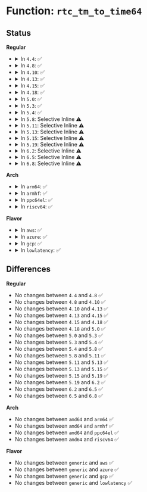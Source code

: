 # Function: <code>rtc_tm_to_time64</code>

## Status
<b>Regular</b>
<ul>
<li>
<details>
<summary>In <code>4.4</code>: ✅</summary>

```c
time64_t rtc_tm_to_time64(struct rtc_time *tm);
```

**Collision:** Unique Global

**Inline:** No

**Transformation:** False

**Instances:**

```
In drivers/rtc/rtc-lib.c (ffffffff816732c0)
Location: drivers/rtc/rtc-lib.c:119
Inline: False
Direct callers:
  - drivers/rtc/rtc-lib.c:rtc_tm_to_ktime
  - drivers/rtc/hctosys.c:rtc_hctosys
  - drivers/rtc/interface.c:__rtc_read_alarm
  - drivers/rtc/interface.c:__rtc_read_alarm
  - drivers/rtc/interface.c:__rtc_read_alarm
  - drivers/rtc/interface.c:__rtc_read_alarm
  - drivers/rtc/interface.c:__rtc_read_alarm
  - drivers/rtc/interface.c:__rtc_read_alarm
  - drivers/rtc/interface.c:__rtc_read_alarm
  - drivers/rtc/interface.c:__rtc_read_alarm
  - drivers/rtc/rtc-dev.c:rtc_dev_ioctl
  - drivers/rtc/rtc-dev.c:rtc_dev_ioctl
  - drivers/rtc/rtc-sysfs.c:wakealarm_store
  - drivers/rtc/rtc-sysfs.c:wakealarm_store
  - drivers/rtc/rtc-sysfs.c:wakealarm_show
  - drivers/rtc/rtc-sysfs.c:since_epoch_show
  - drivers/rtc/rtc-cmos.c:cmos_set_alarm
  - drivers/rtc/rtc-cmos.c:cmos_aie_poweroff
```
**Symbols:**

```
ffffffff816732c0-ffffffff816732ef: rtc_tm_to_time64 (STB_GLOBAL)
```
</details>
</li>
<li>
<details>
<summary>In <code>4.8</code>: ✅</summary>

```c
time64_t rtc_tm_to_time64(struct rtc_time *tm);
```

**Collision:** Unique Global

**Inline:** No

**Transformation:** False

**Instances:**

```
In drivers/rtc/rtc-lib.c (ffffffff816d3ab0)
Location: drivers/rtc/rtc-lib.c:119
Inline: False
Direct callers:
  - drivers/rtc/rtc-lib.c:rtc_tm_to_ktime
  - drivers/rtc/hctosys.c:rtc_hctosys
  - drivers/rtc/interface.c:__rtc_read_alarm
  - drivers/rtc/interface.c:__rtc_read_alarm
  - drivers/rtc/interface.c:__rtc_read_alarm
  - drivers/rtc/interface.c:__rtc_read_alarm
  - drivers/rtc/interface.c:__rtc_read_alarm
  - drivers/rtc/interface.c:__rtc_read_alarm
  - drivers/rtc/interface.c:__rtc_read_alarm
  - drivers/rtc/interface.c:__rtc_read_alarm
  - drivers/rtc/rtc-dev.c:rtc_dev_ioctl
  - drivers/rtc/rtc-dev.c:rtc_dev_ioctl
  - drivers/rtc/rtc-sysfs.c:wakealarm_store
  - drivers/rtc/rtc-sysfs.c:wakealarm_store
  - drivers/rtc/rtc-sysfs.c:wakealarm_show
  - drivers/rtc/rtc-sysfs.c:since_epoch_show
  - drivers/rtc/rtc-cmos.c:cmos_aie_poweroff
  - drivers/rtc/rtc-cmos.c:cmos_set_alarm
```
**Symbols:**

```
ffffffff816d3ab0-ffffffff816d3adf: rtc_tm_to_time64 (STB_GLOBAL)
```
</details>
</li>
<li>
<details>
<summary>In <code>4.10</code>: ✅</summary>

```c
time64_t rtc_tm_to_time64(struct rtc_time *tm);
```

**Collision:** Unique Global

**Inline:** No

**Transformation:** False

**Instances:**

```
In drivers/rtc/rtc-lib.c (ffffffff81703790)
Location: drivers/rtc/rtc-lib.c:119
Inline: False
Direct callers:
  - drivers/rtc/rtc-lib.c:rtc_tm_to_ktime
  - drivers/rtc/hctosys.c:rtc_hctosys
  - drivers/rtc/interface.c:__rtc_read_alarm
  - drivers/rtc/interface.c:__rtc_read_alarm
  - drivers/rtc/interface.c:__rtc_read_alarm
  - drivers/rtc/interface.c:__rtc_read_alarm
  - drivers/rtc/interface.c:__rtc_read_alarm
  - drivers/rtc/interface.c:__rtc_read_alarm
  - drivers/rtc/interface.c:__rtc_read_alarm
  - drivers/rtc/interface.c:__rtc_read_alarm
  - drivers/rtc/rtc-dev.c:rtc_dev_ioctl
  - drivers/rtc/rtc-dev.c:rtc_dev_ioctl
  - drivers/rtc/rtc-sysfs.c:wakealarm_store
  - drivers/rtc/rtc-sysfs.c:wakealarm_store
  - drivers/rtc/rtc-sysfs.c:wakealarm_show
  - drivers/rtc/rtc-sysfs.c:since_epoch_show
  - drivers/rtc/rtc-cmos.c:cmos_resume
  - drivers/rtc/rtc-cmos.c:cmos_resume
  - drivers/rtc/rtc-cmos.c:cmos_aie_poweroff
  - drivers/rtc/rtc-cmos.c:cmos_set_alarm
  - drivers/rtc/rtc-cmos.c:cmos_validate_alarm
  - drivers/rtc/rtc-cmos.c:cmos_validate_alarm
  - drivers/rtc/rtc-cmos.c:cmos_validate_alarm
  - drivers/rtc/rtc-cmos.c:cmos_validate_alarm
  - drivers/rtc/rtc-cmos.c:cmos_validate_alarm
  - drivers/rtc/rtc-cmos.c:cmos_validate_alarm
```
**Symbols:**

```
ffffffff81703790-ffffffff817037bf: rtc_tm_to_time64 (STB_GLOBAL)
```
</details>
</li>
<li>
<details>
<summary>In <code>4.13</code>: ✅</summary>

```c
time64_t rtc_tm_to_time64(struct rtc_time *tm);
```

**Collision:** Unique Global

**Inline:** No

**Transformation:** False

**Instances:**

```
In drivers/rtc/rtc-lib.c (ffffffff81718f70)
Location: drivers/rtc/rtc-lib.c:119
Inline: False
Direct callers:
  - drivers/rtc/rtc-lib.c:rtc_tm_to_ktime
  - drivers/rtc/hctosys.c:rtc_hctosys
  - drivers/rtc/interface.c:__rtc_read_alarm
  - drivers/rtc/interface.c:__rtc_read_alarm
  - drivers/rtc/rtc-dev.c:rtc_dev_ioctl
  - drivers/rtc/rtc-dev.c:rtc_dev_ioctl
  - drivers/rtc/rtc-sysfs.c:wakealarm_store
  - drivers/rtc/rtc-sysfs.c:wakealarm_store
  - drivers/rtc/rtc-sysfs.c:wakealarm_show
  - drivers/rtc/rtc-sysfs.c:since_epoch_show
  - drivers/rtc/rtc-cmos.c:cmos_resume
  - drivers/rtc/rtc-cmos.c:cmos_resume
  - drivers/rtc/rtc-cmos.c:cmos_aie_poweroff
  - drivers/rtc/rtc-cmos.c:cmos_set_alarm
  - drivers/rtc/rtc-cmos.c:cmos_validate_alarm
  - drivers/rtc/rtc-cmos.c:cmos_validate_alarm
  - drivers/rtc/rtc-cmos.c:cmos_validate_alarm
  - drivers/rtc/rtc-cmos.c:cmos_validate_alarm
  - drivers/rtc/rtc-cmos.c:cmos_validate_alarm
  - drivers/rtc/rtc-cmos.c:cmos_validate_alarm
```
**Symbols:**

```
ffffffff81718f70-ffffffff81718f9f: rtc_tm_to_time64 (STB_GLOBAL)
```
</details>
</li>
<li>
<details>
<summary>In <code>4.15</code>: ✅</summary>

```c
time64_t rtc_tm_to_time64(struct rtc_time *tm);
```

**Collision:** Unique Global

**Inline:** No

**Transformation:** False

**Instances:**

```
In drivers/rtc/rtc-lib.c (ffffffff8178a150)
Location: drivers/rtc/rtc-lib.c:119
Inline: False
Direct callers:
  - drivers/rtc/rtc-lib.c:rtc_tm_to_ktime
  - drivers/rtc/hctosys.c:rtc_hctosys
  - drivers/rtc/interface.c:__rtc_read_alarm
  - drivers/rtc/interface.c:__rtc_read_alarm
  - drivers/rtc/rtc-dev.c:rtc_dev_ioctl
  - drivers/rtc/rtc-dev.c:rtc_dev_ioctl
  - drivers/rtc/rtc-sysfs.c:wakealarm_store
  - drivers/rtc/rtc-sysfs.c:wakealarm_store
  - drivers/rtc/rtc-sysfs.c:wakealarm_show
  - drivers/rtc/rtc-sysfs.c:since_epoch_show
  - drivers/rtc/rtc-cmos.c:cmos_resume
  - drivers/rtc/rtc-cmos.c:cmos_resume
  - drivers/rtc/rtc-cmos.c:cmos_aie_poweroff
  - drivers/rtc/rtc-cmos.c:cmos_set_alarm
  - drivers/rtc/rtc-cmos.c:cmos_validate_alarm
  - drivers/rtc/rtc-cmos.c:cmos_validate_alarm
  - drivers/rtc/rtc-cmos.c:cmos_validate_alarm
  - drivers/rtc/rtc-cmos.c:cmos_validate_alarm
  - drivers/rtc/rtc-cmos.c:cmos_validate_alarm
  - drivers/rtc/rtc-cmos.c:cmos_validate_alarm
```
**Symbols:**

```
ffffffff8178a150-ffffffff8178a17f: rtc_tm_to_time64 (STB_GLOBAL)
```
</details>
</li>
<li>
<details>
<summary>In <code>4.18</code>: ✅</summary>

```c
time64_t rtc_tm_to_time64(struct rtc_time *tm);
```

**Collision:** Unique Global

**Inline:** No

**Transformation:** False

**Instances:**

```
In drivers/rtc/rtc-lib.c (ffffffff817cb260)
Location: drivers/rtc/rtc-lib.c:117
Inline: False
Direct callers:
  - drivers/rtc/rtc-lib.c:rtc_tm_to_ktime
  - drivers/rtc/hctosys.c:rtc_hctosys
  - drivers/rtc/interface.c:__rtc_set_alarm
  - drivers/rtc/interface.c:__rtc_set_alarm
  - drivers/rtc/interface.c:__rtc_set_alarm
  - drivers/rtc/interface.c:rtc_read_alarm
  - drivers/rtc/interface.c:__rtc_read_alarm
  - drivers/rtc/interface.c:__rtc_read_alarm
  - drivers/rtc/interface.c:__rtc_read_alarm
  - drivers/rtc/interface.c:rtc_read_time
  - drivers/rtc/rtc-dev.c:rtc_dev_ioctl
  - drivers/rtc/rtc-dev.c:rtc_dev_ioctl
  - drivers/rtc/rtc-sysfs.c:wakealarm_store
  - drivers/rtc/rtc-sysfs.c:wakealarm_store
  - drivers/rtc/rtc-sysfs.c:wakealarm_show
  - drivers/rtc/rtc-sysfs.c:since_epoch_show
  - drivers/rtc/rtc-cmos.c:cmos_resume
  - drivers/rtc/rtc-cmos.c:cmos_resume
  - drivers/rtc/rtc-cmos.c:cmos_resume
  - drivers/rtc/rtc-cmos.c:cmos_aie_poweroff
  - drivers/rtc/rtc-cmos.c:cmos_set_alarm
  - drivers/rtc/rtc-cmos.c:cmos_validate_alarm
  - drivers/rtc/rtc-cmos.c:cmos_validate_alarm
  - drivers/rtc/rtc-cmos.c:cmos_validate_alarm
  - drivers/rtc/rtc-cmos.c:cmos_validate_alarm
  - drivers/rtc/rtc-cmos.c:cmos_validate_alarm
  - drivers/rtc/rtc-cmos.c:cmos_validate_alarm
```
**Symbols:**

```
ffffffff817cb260-ffffffff817cb28f: rtc_tm_to_time64 (STB_GLOBAL)
```
</details>
</li>
<li>
<details>
<summary>In <code>5.0</code>: ✅</summary>

```c
time64_t rtc_tm_to_time64(struct rtc_time *tm);
```

**Collision:** Unique Global

**Inline:** No

**Transformation:** False

**Instances:**

```
In drivers/rtc/lib.c (ffffffff817f2910)
Location: drivers/rtc/lib.c:117
Inline: False
Direct callers:
  - drivers/rtc/lib.c:rtc_tm_to_ktime
  - drivers/rtc/hctosys.c:rtc_hctosys
  - drivers/rtc/interface.c:__rtc_set_alarm
  - drivers/rtc/interface.c:__rtc_set_alarm
  - drivers/rtc/interface.c:__rtc_set_alarm
  - drivers/rtc/interface.c:rtc_read_alarm
  - drivers/rtc/interface.c:__rtc_read_alarm
  - drivers/rtc/interface.c:__rtc_read_alarm
  - drivers/rtc/interface.c:__rtc_read_alarm
  - drivers/rtc/interface.c:rtc_read_time
  - drivers/rtc/dev.c:rtc_dev_ioctl
  - drivers/rtc/dev.c:rtc_dev_ioctl
  - drivers/rtc/sysfs.c:wakealarm_store
  - drivers/rtc/sysfs.c:wakealarm_store
  - drivers/rtc/sysfs.c:wakealarm_show
  - drivers/rtc/sysfs.c:since_epoch_show
  - drivers/rtc/rtc-cmos.c:cmos_resume
  - drivers/rtc/rtc-cmos.c:cmos_resume
  - drivers/rtc/rtc-cmos.c:cmos_resume
  - drivers/rtc/rtc-cmos.c:cmos_aie_poweroff
  - drivers/rtc/rtc-cmos.c:cmos_set_alarm
  - drivers/rtc/rtc-cmos.c:cmos_validate_alarm
  - drivers/rtc/rtc-cmos.c:cmos_validate_alarm
  - drivers/rtc/rtc-cmos.c:cmos_validate_alarm
  - drivers/rtc/rtc-cmos.c:cmos_validate_alarm
  - drivers/rtc/rtc-cmos.c:cmos_validate_alarm
  - drivers/rtc/rtc-cmos.c:cmos_validate_alarm
```
**Symbols:**

```
ffffffff817f2910-ffffffff817f293f: rtc_tm_to_time64 (STB_GLOBAL)
```
</details>
</li>
<li>
<details>
<summary>In <code>5.3</code>: ✅</summary>

```c
time64_t rtc_tm_to_time64(struct rtc_time *tm);
```

**Collision:** Unique Global

**Inline:** No

**Transformation:** False

**Instances:**

```
In drivers/rtc/lib.c (ffffffff818335f0)
Location: drivers/rtc/lib.c:115
Inline: False
Direct callers:
  - drivers/rtc/lib.c:rtc_tm_to_ktime
  - drivers/rtc/hctosys.c:rtc_hctosys
  - drivers/rtc/interface.c:__rtc_set_alarm
  - drivers/rtc/interface.c:__rtc_set_alarm
  - drivers/rtc/interface.c:__rtc_set_alarm
  - drivers/rtc/interface.c:rtc_read_alarm
  - drivers/rtc/interface.c:__rtc_read_alarm
  - drivers/rtc/interface.c:__rtc_read_alarm
  - drivers/rtc/interface.c:__rtc_read_alarm
  - drivers/rtc/interface.c:rtc_read_time
  - drivers/rtc/dev.c:rtc_dev_ioctl
  - drivers/rtc/dev.c:rtc_dev_ioctl
  - drivers/rtc/sysfs.c:wakealarm_store
  - drivers/rtc/sysfs.c:wakealarm_store
  - drivers/rtc/sysfs.c:wakealarm_show
  - drivers/rtc/sysfs.c:since_epoch_show
  - drivers/rtc/rtc-cmos.c:cmos_resume
  - drivers/rtc/rtc-cmos.c:cmos_resume
  - drivers/rtc/rtc-cmos.c:cmos_resume
  - drivers/rtc/rtc-cmos.c:cmos_aie_poweroff
  - drivers/rtc/rtc-cmos.c:cmos_set_alarm
  - drivers/rtc/rtc-cmos.c:cmos_validate_alarm
  - drivers/rtc/rtc-cmos.c:cmos_validate_alarm
  - drivers/rtc/rtc-cmos.c:cmos_validate_alarm
  - drivers/rtc/rtc-cmos.c:cmos_validate_alarm
  - drivers/rtc/rtc-cmos.c:cmos_validate_alarm
  - drivers/rtc/rtc-cmos.c:cmos_validate_alarm
```
**Symbols:**

```
ffffffff818335f0-ffffffff81833620: rtc_tm_to_time64 (STB_GLOBAL)
```
</details>
</li>
<li>
<details>
<summary>In <code>5.4</code>: ✅</summary>

```c
time64_t rtc_tm_to_time64(struct rtc_time *tm);
```

**Collision:** Unique Global

**Inline:** No

**Transformation:** False

**Instances:**

```
In drivers/rtc/lib.c (ffffffff81864f30)
Location: drivers/rtc/lib.c:115
Inline: False
Direct callers:
  - drivers/rtc/lib.c:rtc_tm_to_ktime
  - drivers/rtc/hctosys.c:rtc_hctosys
  - drivers/rtc/interface.c:__rtc_set_alarm
  - drivers/rtc/interface.c:__rtc_set_alarm
  - drivers/rtc/interface.c:__rtc_set_alarm
  - drivers/rtc/interface.c:rtc_read_alarm
  - drivers/rtc/interface.c:__rtc_read_alarm
  - drivers/rtc/interface.c:__rtc_read_alarm
  - drivers/rtc/interface.c:__rtc_read_alarm
  - drivers/rtc/interface.c:rtc_read_time
  - drivers/rtc/dev.c:rtc_dev_ioctl
  - drivers/rtc/dev.c:rtc_dev_ioctl
  - drivers/rtc/sysfs.c:wakealarm_store
  - drivers/rtc/sysfs.c:wakealarm_store
  - drivers/rtc/sysfs.c:wakealarm_show
  - drivers/rtc/sysfs.c:since_epoch_show
  - drivers/rtc/rtc-cmos.c:cmos_resume
  - drivers/rtc/rtc-cmos.c:cmos_resume
  - drivers/rtc/rtc-cmos.c:cmos_resume
  - drivers/rtc/rtc-cmos.c:cmos_aie_poweroff
  - drivers/rtc/rtc-cmos.c:cmos_set_alarm
  - drivers/rtc/rtc-cmos.c:cmos_validate_alarm
  - drivers/rtc/rtc-cmos.c:cmos_validate_alarm
  - drivers/rtc/rtc-cmos.c:cmos_validate_alarm
  - drivers/rtc/rtc-cmos.c:cmos_validate_alarm
  - drivers/rtc/rtc-cmos.c:cmos_validate_alarm
  - drivers/rtc/rtc-cmos.c:cmos_validate_alarm
```
**Symbols:**

```
ffffffff81864f30-ffffffff81864f60: rtc_tm_to_time64 (STB_GLOBAL)
```
</details>
</li>
<li>
<details>
<summary>In <code>5.8</code>: Selective Inline ⚠️</summary>

```c
time64_t rtc_tm_to_time64(struct rtc_time *tm);
```

**Collision:** Unique Global

**Inline:** Selective

**Transformation:** False

**Instances:**

```
In drivers/rtc/lib.c (ffffffff81938515)
Location: drivers/rtc/lib.c:115
Inline: True
Inline callers:
  - drivers/rtc/lib.c:rtc_tm_to_ktime
Direct callers:
  - drivers/rtc/interface.c:rtc_set_alarm
  - drivers/rtc/interface.c:__rtc_set_alarm
  - drivers/rtc/interface.c:__rtc_set_alarm
  - drivers/rtc/interface.c:__rtc_set_alarm
  - drivers/rtc/interface.c:__rtc_set_alarm
  - drivers/rtc/interface.c:rtc_read_alarm
  - drivers/rtc/interface.c:__rtc_read_alarm
  - drivers/rtc/interface.c:__rtc_read_alarm
  - drivers/rtc/interface.c:__rtc_read_alarm
  - drivers/rtc/interface.c:rtc_read_time
  - drivers/rtc/dev.c:rtc_dev_ioctl
  - drivers/rtc/dev.c:rtc_dev_ioctl
  - drivers/rtc/sysfs.c:wakealarm_store
  - drivers/rtc/sysfs.c:wakealarm_store
  - drivers/rtc/sysfs.c:wakealarm_show
  - drivers/rtc/sysfs.c:since_epoch_show
  - drivers/rtc/rtc-cmos.c:cmos_check_wkalrm
  - drivers/rtc/rtc-cmos.c:cmos_check_wkalrm
  - drivers/rtc/rtc-cmos.c:cmos_check_wkalrm
  - drivers/rtc/rtc-cmos.c:cmos_aie_poweroff
  - drivers/rtc/rtc-cmos.c:cmos_set_alarm
  - drivers/rtc/rtc-cmos.c:cmos_validate_alarm
  - drivers/rtc/rtc-cmos.c:cmos_validate_alarm
  - drivers/rtc/rtc-cmos.c:cmos_validate_alarm
  - drivers/rtc/rtc-cmos.c:cmos_validate_alarm
  - drivers/rtc/rtc-cmos.c:cmos_validate_alarm
  - drivers/rtc/rtc-cmos.c:cmos_validate_alarm
```
**Symbols:**

```
ffffffff819384e0-ffffffff81938510: rtc_tm_to_time64 (STB_GLOBAL)
```
</details>
</li>
<li>
<details>
<summary>In <code>5.11</code>: Selective Inline ⚠️</summary>

```c
time64_t rtc_tm_to_time64(struct rtc_time *tm);
```

**Collision:** Unique Global

**Inline:** Selective

**Transformation:** False

**Instances:**

```
In drivers/rtc/lib.c (ffffffff8193e849)
Location: drivers/rtc/lib.c:115
Inline: True
Inline callers:
  - drivers/rtc/lib.c:rtc_tm_to_ktime
Direct callers:
  - drivers/rtc/interface.c:rtc_set_alarm
  - drivers/rtc/interface.c:__rtc_set_alarm
  - drivers/rtc/interface.c:__rtc_set_alarm
  - drivers/rtc/interface.c:__rtc_set_alarm
  - drivers/rtc/interface.c:__rtc_set_alarm
  - drivers/rtc/interface.c:rtc_read_alarm
  - drivers/rtc/interface.c:__rtc_read_alarm
  - drivers/rtc/interface.c:__rtc_read_alarm
  - drivers/rtc/interface.c:__rtc_read_alarm
  - drivers/rtc/interface.c:rtc_read_time
  - drivers/rtc/dev.c:rtc_dev_ioctl
  - drivers/rtc/dev.c:rtc_dev_ioctl
  - drivers/rtc/sysfs.c:wakealarm_store
  - drivers/rtc/sysfs.c:wakealarm_store
  - drivers/rtc/sysfs.c:wakealarm_show
  - drivers/rtc/sysfs.c:since_epoch_show
  - drivers/rtc/rtc-cmos.c:cmos_check_wkalrm
  - drivers/rtc/rtc-cmos.c:cmos_check_wkalrm
  - drivers/rtc/rtc-cmos.c:cmos_check_wkalrm
  - drivers/rtc/rtc-cmos.c:cmos_aie_poweroff
  - drivers/rtc/rtc-cmos.c:cmos_set_alarm
  - drivers/rtc/rtc-cmos.c:cmos_validate_alarm
  - drivers/rtc/rtc-cmos.c:cmos_validate_alarm
  - drivers/rtc/rtc-cmos.c:cmos_validate_alarm
  - drivers/rtc/rtc-cmos.c:cmos_validate_alarm
  - drivers/rtc/rtc-cmos.c:cmos_validate_alarm
  - drivers/rtc/rtc-cmos.c:cmos_validate_alarm
```
**Symbols:**

```
ffffffff8193e810-ffffffff8193e840: rtc_tm_to_time64 (STB_GLOBAL)
```
</details>
</li>
<li>
<details>
<summary>In <code>5.13</code>: Selective Inline ⚠️</summary>

```c
time64_t rtc_tm_to_time64(struct rtc_time *tm);
```

**Collision:** Unique Global

**Inline:** Selective

**Transformation:** False

**Instances:**

```
In drivers/rtc/lib.c (ffffffff81922049)
Location: drivers/rtc/lib.c:115
Inline: True
Inline callers:
  - drivers/rtc/lib.c:rtc_tm_to_ktime
Direct callers:
  - drivers/rtc/class.c:__devm_rtc_register_device
  - drivers/rtc/interface.c:rtc_set_alarm
  - drivers/rtc/interface.c:__rtc_set_alarm
  - drivers/rtc/interface.c:__rtc_set_alarm
  - drivers/rtc/interface.c:__rtc_set_alarm
  - drivers/rtc/interface.c:__rtc_set_alarm
  - drivers/rtc/interface.c:rtc_read_alarm
  - drivers/rtc/interface.c:__rtc_read_alarm
  - drivers/rtc/interface.c:__rtc_read_alarm
  - drivers/rtc/interface.c:__rtc_read_alarm
  - drivers/rtc/interface.c:rtc_read_time
  - drivers/rtc/dev.c:rtc_dev_ioctl
  - drivers/rtc/dev.c:rtc_dev_ioctl
  - drivers/rtc/sysfs.c:wakealarm_store
  - drivers/rtc/sysfs.c:wakealarm_store
  - drivers/rtc/sysfs.c:wakealarm_show
  - drivers/rtc/sysfs.c:since_epoch_show
  - drivers/rtc/rtc-cmos.c:cmos_resume
  - drivers/rtc/rtc-cmos.c:cmos_resume
  - drivers/rtc/rtc-cmos.c:cmos_resume
  - drivers/rtc/rtc-cmos.c:cmos_aie_poweroff
  - drivers/rtc/rtc-cmos.c:cmos_set_alarm
  - drivers/rtc/rtc-cmos.c:cmos_validate_alarm
  - drivers/rtc/rtc-cmos.c:cmos_validate_alarm
  - drivers/rtc/rtc-cmos.c:cmos_validate_alarm
  - drivers/rtc/rtc-cmos.c:cmos_validate_alarm
  - drivers/rtc/rtc-cmos.c:cmos_validate_alarm
  - drivers/rtc/rtc-cmos.c:cmos_validate_alarm
```
**Symbols:**

```
ffffffff81922010-ffffffff81922040: rtc_tm_to_time64 (STB_GLOBAL)
```
</details>
</li>
<li>
<details>
<summary>In <code>5.15</code>: Selective Inline ⚠️</summary>

```c
time64_t rtc_tm_to_time64(struct rtc_time *tm);
```

**Collision:** Unique Global

**Inline:** Selective

**Transformation:** False

**Instances:**

```
In drivers/rtc/lib.c (ffffffff819c5239)
Location: drivers/rtc/lib.c:168
Inline: True
Inline callers:
  - drivers/rtc/lib.c:rtc_tm_to_ktime
Direct callers:
  - drivers/rtc/class.c:__devm_rtc_register_device
  - drivers/rtc/interface.c:__rtc_set_alarm
  - drivers/rtc/interface.c:__rtc_set_alarm
  - drivers/rtc/interface.c:__rtc_set_alarm
  - drivers/rtc/interface.c:__rtc_set_alarm
  - drivers/rtc/interface.c:rtc_read_alarm
  - drivers/rtc/interface.c:__rtc_read_alarm
  - drivers/rtc/interface.c:__rtc_read_alarm
  - drivers/rtc/interface.c:__rtc_read_alarm
  - drivers/rtc/interface.c:rtc_read_time
  - drivers/rtc/dev.c:rtc_dev_ioctl
  - drivers/rtc/dev.c:rtc_dev_ioctl
  - drivers/rtc/sysfs.c:wakealarm_store
  - drivers/rtc/sysfs.c:wakealarm_store
  - drivers/rtc/sysfs.c:wakealarm_show
  - drivers/rtc/sysfs.c:since_epoch_show
  - drivers/rtc/rtc-cmos.c:cmos_resume
  - drivers/rtc/rtc-cmos.c:cmos_resume
  - drivers/rtc/rtc-cmos.c:cmos_resume
  - drivers/rtc/rtc-cmos.c:cmos_aie_poweroff
  - drivers/rtc/rtc-cmos.c:cmos_set_alarm
  - drivers/rtc/rtc-cmos.c:cmos_validate_alarm
  - drivers/rtc/rtc-cmos.c:cmos_validate_alarm
  - drivers/rtc/rtc-cmos.c:cmos_validate_alarm
  - drivers/rtc/rtc-cmos.c:cmos_validate_alarm
  - drivers/rtc/rtc-cmos.c:cmos_validate_alarm
  - drivers/rtc/rtc-cmos.c:cmos_validate_alarm
```
**Symbols:**

```
ffffffff819c5170-ffffffff819c51a0: rtc_tm_to_time64 (STB_GLOBAL)
```
</details>
</li>
<li>
<details>
<summary>In <code>5.19</code>: Selective Inline ⚠️</summary>

```c
time64_t rtc_tm_to_time64(struct rtc_time *tm);
```

**Collision:** Unique Global

**Inline:** Selective

**Transformation:** False

**Instances:**

```
In drivers/rtc/lib.c (ffffffff81b25819)
Location: drivers/rtc/lib.c:168
Inline: True
Inline callers:
  - drivers/rtc/lib.c:rtc_tm_to_ktime
Direct callers:
  - drivers/rtc/class.c:__devm_rtc_register_device
  - drivers/rtc/class.c:rtc_resume
  - drivers/rtc/class.c:rtc_suspend
  - drivers/rtc/interface.c:__rtc_set_alarm
  - drivers/rtc/interface.c:__rtc_set_alarm
  - drivers/rtc/interface.c:__rtc_set_alarm
  - drivers/rtc/interface.c:__rtc_set_alarm
  - drivers/rtc/interface.c:rtc_read_alarm
  - drivers/rtc/interface.c:__rtc_read_alarm
  - drivers/rtc/interface.c:__rtc_read_alarm
  - drivers/rtc/interface.c:__rtc_read_alarm
  - drivers/rtc/interface.c:rtc_read_time
  - drivers/rtc/interface.c:rtc_valid_range
  - drivers/rtc/dev.c:rtc_dev_ioctl
  - drivers/rtc/dev.c:rtc_dev_ioctl
  - drivers/rtc/sysfs.c:wakealarm_store
  - drivers/rtc/sysfs.c:wakealarm_store
  - drivers/rtc/sysfs.c:wakealarm_show
  - drivers/rtc/sysfs.c:since_epoch_show
  - drivers/rtc/rtc-cmos.c:cmos_check_wkalrm
  - drivers/rtc/rtc-cmos.c:cmos_check_wkalrm
  - drivers/rtc/rtc-cmos.c:cmos_check_wkalrm
  - drivers/rtc/rtc-cmos.c:cmos_aie_poweroff
  - drivers/rtc/rtc-cmos.c:cmos_set_alarm
  - drivers/rtc/rtc-cmos.c:cmos_validate_alarm
  - drivers/rtc/rtc-cmos.c:cmos_validate_alarm
  - drivers/rtc/rtc-cmos.c:cmos_validate_alarm
  - drivers/rtc/rtc-cmos.c:cmos_validate_alarm
  - drivers/rtc/rtc-cmos.c:cmos_validate_alarm
  - drivers/rtc/rtc-cmos.c:cmos_validate_alarm
```
**Symbols:**

```
ffffffff81b25710-ffffffff81b2574f: rtc_tm_to_time64 (STB_GLOBAL)
```
</details>
</li>
<li>
<details>
<summary>In <code>6.2</code>: Selective Inline ⚠️</summary>

```c
time64_t rtc_tm_to_time64(struct rtc_time *tm);
```

**Collision:** Unique Global

**Inline:** Selective

**Transformation:** False

**Instances:**

```
In drivers/rtc/lib.c (ffffffff81cb8dc9)
Location: drivers/rtc/lib.c:168
Inline: True
Inline callers:
  - drivers/rtc/lib.c:rtc_tm_to_ktime
Direct callers:
  - arch/x86/kernel/rtc.c:mach_get_cmos_time
  - drivers/rtc/class.c:__devm_rtc_register_device
  - drivers/rtc/class.c:rtc_resume
  - drivers/rtc/class.c:rtc_suspend
  - drivers/rtc/interface.c:__rtc_set_alarm
  - drivers/rtc/interface.c:__rtc_set_alarm
  - drivers/rtc/interface.c:__rtc_set_alarm
  - drivers/rtc/interface.c:__rtc_set_alarm
  - drivers/rtc/interface.c:rtc_read_alarm
  - drivers/rtc/interface.c:__rtc_read_alarm
  - drivers/rtc/interface.c:__rtc_read_alarm
  - drivers/rtc/interface.c:__rtc_read_alarm
  - drivers/rtc/interface.c:rtc_read_time
  - drivers/rtc/interface.c:rtc_valid_range
  - drivers/rtc/dev.c:rtc_dev_ioctl
  - drivers/rtc/dev.c:rtc_dev_ioctl
  - drivers/rtc/sysfs.c:wakealarm_store
  - drivers/rtc/sysfs.c:wakealarm_store
  - drivers/rtc/sysfs.c:wakealarm_show
  - drivers/rtc/sysfs.c:since_epoch_show
  - drivers/rtc/rtc-cmos.c:cmos_check_wkalrm
  - drivers/rtc/rtc-cmos.c:cmos_check_wkalrm
  - drivers/rtc/rtc-cmos.c:cmos_check_wkalrm
  - drivers/rtc/rtc-cmos.c:cmos_aie_poweroff
  - drivers/rtc/rtc-cmos.c:cmos_set_alarm
  - drivers/rtc/rtc-cmos.c:cmos_validate_alarm
  - drivers/rtc/rtc-cmos.c:cmos_validate_alarm
  - drivers/rtc/rtc-cmos.c:cmos_validate_alarm
  - drivers/rtc/rtc-cmos.c:cmos_validate_alarm
  - drivers/rtc/rtc-cmos.c:cmos_validate_alarm
  - drivers/rtc/rtc-cmos.c:cmos_validate_alarm
```
**Symbols:**

```
ffffffff81cb8ca0-ffffffff81cb8cdf: rtc_tm_to_time64 (STB_GLOBAL)
```
</details>
</li>
<li>
<details>
<summary>In <code>6.5</code>: Selective Inline ⚠️</summary>

```c
time64_t rtc_tm_to_time64(struct rtc_time *tm);
```

**Collision:** Unique Global

**Inline:** Selective

**Transformation:** False

**Instances:**

```
In drivers/rtc/lib.c (ffffffff81d204f9)
Location: drivers/rtc/lib.c:168
Inline: True
Inline callers:
  - drivers/rtc/lib.c:rtc_tm_to_ktime
Direct callers:
  - arch/x86/kernel/rtc.c:mach_get_cmos_time
  - drivers/rtc/class.c:__devm_rtc_register_device
  - drivers/rtc/class.c:rtc_resume
  - drivers/rtc/class.c:rtc_suspend
  - drivers/rtc/interface.c:__rtc_set_alarm
  - drivers/rtc/interface.c:__rtc_set_alarm
  - drivers/rtc/interface.c:__rtc_set_alarm
  - drivers/rtc/interface.c:__rtc_set_alarm
  - drivers/rtc/interface.c:rtc_read_alarm
  - drivers/rtc/interface.c:__rtc_read_alarm
  - drivers/rtc/interface.c:__rtc_read_alarm
  - drivers/rtc/interface.c:__rtc_read_alarm
  - drivers/rtc/interface.c:rtc_read_time
  - drivers/rtc/interface.c:rtc_valid_range
  - drivers/rtc/dev.c:rtc_dev_ioctl
  - drivers/rtc/dev.c:rtc_dev_ioctl
  - drivers/rtc/sysfs.c:wakealarm_store
  - drivers/rtc/sysfs.c:wakealarm_store
  - drivers/rtc/sysfs.c:wakealarm_show
  - drivers/rtc/sysfs.c:since_epoch_show
  - drivers/rtc/rtc-cmos.c:cmos_check_wkalrm
  - drivers/rtc/rtc-cmos.c:cmos_check_wkalrm
  - drivers/rtc/rtc-cmos.c:cmos_check_wkalrm
  - drivers/rtc/rtc-cmos.c:cmos_aie_poweroff
  - drivers/rtc/rtc-cmos.c:cmos_set_alarm
  - drivers/rtc/rtc-cmos.c:cmos_validate_alarm
  - drivers/rtc/rtc-cmos.c:cmos_validate_alarm
  - drivers/rtc/rtc-cmos.c:cmos_validate_alarm
  - drivers/rtc/rtc-cmos.c:cmos_validate_alarm
  - drivers/rtc/rtc-cmos.c:cmos_validate_alarm
  - drivers/rtc/rtc-cmos.c:cmos_validate_alarm
```
**Symbols:**

```
ffffffff81d20400-ffffffff81d2043f: rtc_tm_to_time64 (STB_GLOBAL)
```
</details>
</li>
<li>
<details>
<summary>In <code>6.8</code>: Selective Inline ⚠️</summary>

```c
time64_t rtc_tm_to_time64(struct rtc_time *tm);
```

**Collision:** Unique Global

**Inline:** Selective

**Transformation:** False

**Instances:**

```
In drivers/rtc/lib.c (ffffffff81dd6229)
Location: drivers/rtc/lib.c:168
Inline: True
Inline callers:
  - drivers/rtc/lib.c:rtc_tm_to_ktime
Direct callers:
  - arch/x86/kernel/rtc.c:mach_get_cmos_time
  - drivers/rtc/class.c:__devm_rtc_register_device
  - drivers/rtc/class.c:rtc_resume
  - drivers/rtc/class.c:rtc_suspend
  - drivers/rtc/interface.c:__rtc_set_alarm
  - drivers/rtc/interface.c:__rtc_set_alarm
  - drivers/rtc/interface.c:__rtc_set_alarm
  - drivers/rtc/interface.c:__rtc_set_alarm
  - drivers/rtc/interface.c:rtc_read_alarm
  - drivers/rtc/interface.c:__rtc_read_alarm
  - drivers/rtc/interface.c:__rtc_read_alarm
  - drivers/rtc/interface.c:__rtc_read_alarm
  - drivers/rtc/interface.c:rtc_read_time
  - drivers/rtc/interface.c:rtc_valid_range
  - drivers/rtc/dev.c:rtc_dev_ioctl
  - drivers/rtc/dev.c:rtc_dev_ioctl
  - drivers/rtc/sysfs.c:wakealarm_store
  - drivers/rtc/sysfs.c:wakealarm_store
  - drivers/rtc/sysfs.c:wakealarm_show
  - drivers/rtc/sysfs.c:since_epoch_show
  - drivers/rtc/rtc-cmos.c:cmos_check_wkalrm
  - drivers/rtc/rtc-cmos.c:cmos_check_wkalrm
  - drivers/rtc/rtc-cmos.c:cmos_check_wkalrm
  - drivers/rtc/rtc-cmos.c:cmos_aie_poweroff
  - drivers/rtc/rtc-cmos.c:cmos_set_alarm
  - drivers/rtc/rtc-cmos.c:cmos_validate_alarm
  - drivers/rtc/rtc-cmos.c:cmos_validate_alarm
  - drivers/rtc/rtc-cmos.c:cmos_validate_alarm
  - drivers/rtc/rtc-cmos.c:cmos_validate_alarm
  - drivers/rtc/rtc-cmos.c:cmos_validate_alarm
  - drivers/rtc/rtc-cmos.c:cmos_validate_alarm
```
**Symbols:**

```
ffffffff81dd6130-ffffffff81dd616f: rtc_tm_to_time64 (STB_GLOBAL)
```
</details>
</li>
</ul>
<b>Arch</b>
<ul>
<li>
<details>
<summary>In <code>arm64</code>: ✅</summary>

```c
time64_t rtc_tm_to_time64(struct rtc_time *tm);
```

**Collision:** Unique Global

**Inline:** No

**Transformation:** False

**Instances:**

```
In drivers/rtc/lib.c (ffff800010aa6768)
Location: drivers/rtc/lib.c:115
Inline: False
Direct callers:
  - drivers/rtc/lib.c:rtc_tm_to_ktime
  - drivers/rtc/hctosys.c:rtc_hctosys
  - drivers/rtc/interface.c:__rtc_set_alarm
  - drivers/rtc/interface.c:__rtc_set_alarm
  - drivers/rtc/interface.c:__rtc_set_alarm
  - drivers/rtc/interface.c:rtc_read_alarm
  - drivers/rtc/interface.c:__rtc_read_alarm
  - drivers/rtc/interface.c:__rtc_read_alarm
  - drivers/rtc/interface.c:__rtc_read_alarm
  - drivers/rtc/interface.c:rtc_read_time
  - drivers/rtc/dev.c:rtc_dev_ioctl
  - drivers/rtc/dev.c:rtc_dev_ioctl
  - drivers/rtc/sysfs.c:wakealarm_store
  - drivers/rtc/sysfs.c:wakealarm_store
  - drivers/rtc/sysfs.c:wakealarm_show
  - drivers/rtc/sysfs.c:since_epoch_show
  - drivers/rtc/rtc-sun6i.c:sun6i_rtc_setalarm
  - drivers/rtc/rtc-sun6i.c:sun6i_rtc_setalarm
  - drivers/rtc/rtc-xgene.c:xgene_rtc_set_alarm
  - drivers/rtc/rtc-xgene.c:xgene_rtc_set_time
```
**Symbols:**

```
ffff800010aa6768-ffff800010aa67a4: rtc_tm_to_time64 (STB_GLOBAL)
```
</details>
</li>
<li>
<details>
<summary>In <code>armhf</code>: ✅</summary>

```c
time64_t rtc_tm_to_time64(struct rtc_time *tm);
```

**Collision:** Unique Global

**Inline:** No

**Transformation:** False

**Instances:**

```
In drivers/rtc/lib.c (c0b85220)
Location: drivers/rtc/lib.c:115
Inline: False
Direct callers:
  - drivers/rtc/lib.c:rtc_tm_to_ktime
  - drivers/rtc/hctosys.c:rtc_hctosys
  - drivers/rtc/interface.c:__rtc_set_alarm
  - drivers/rtc/interface.c:__rtc_set_alarm
  - drivers/rtc/interface.c:__rtc_set_alarm
  - drivers/rtc/interface.c:rtc_read_alarm
  - drivers/rtc/interface.c:__rtc_read_alarm
  - drivers/rtc/interface.c:__rtc_read_alarm
  - drivers/rtc/interface.c:__rtc_read_alarm
  - drivers/rtc/interface.c:rtc_read_time
  - drivers/rtc/dev.c:rtc_dev_ioctl
  - drivers/rtc/dev.c:rtc_dev_ioctl
  - drivers/rtc/sysfs.c:wakealarm_store
  - drivers/rtc/sysfs.c:wakealarm_store
  - drivers/rtc/sysfs.c:wakealarm_show
  - drivers/rtc/sysfs.c:since_epoch_show
  - drivers/rtc/rtc-omap.c:omap_rtc_power_off_program
  - drivers/rtc/rtc-pl031.c:pl031_set_alarm
  - drivers/rtc/rtc-pl031.c:pl031_set_time
  - drivers/rtc/rtc-pl031.c:pl031_stv2_tm_to_time
```
**Symbols:**

```
c0b85220-c0b85270: rtc_tm_to_time64 (STB_GLOBAL)
```
</details>
</li>
<li>
<details>
<summary>In <code>ppc64el</code>: ✅</summary>

```c
time64_t rtc_tm_to_time64(struct rtc_time *tm);
```

**Collision:** Unique Global

**Inline:** No

**Transformation:** False

**Instances:**

```
In drivers/rtc/lib.c (c000000000b87300)
Location: drivers/rtc/lib.c:115
Inline: False
Direct callers:
  - arch/powerpc/kernel/time.c:read_persistent_clock64
  - arch/powerpc/platforms/powernv/opal-rtc.c:opal_get_boot_time
  - drivers/rtc/lib.c:rtc_tm_to_ktime
  - drivers/rtc/hctosys.c:rtc_hctosys
  - drivers/rtc/interface.c:__rtc_set_alarm
  - drivers/rtc/interface.c:__rtc_set_alarm
  - drivers/rtc/interface.c:__rtc_set_alarm
  - drivers/rtc/interface.c:rtc_read_alarm
  - drivers/rtc/interface.c:__rtc_read_alarm
  - drivers/rtc/interface.c:__rtc_read_alarm
  - drivers/rtc/interface.c:__rtc_read_alarm
  - drivers/rtc/interface.c:rtc_read_time
  - drivers/rtc/dev.c:rtc_dev_ioctl
  - drivers/rtc/dev.c:rtc_dev_ioctl
  - drivers/rtc/sysfs.c:wakealarm_store
  - drivers/rtc/sysfs.c:wakealarm_store
  - drivers/rtc/sysfs.c:wakealarm_show
  - drivers/rtc/sysfs.c:since_epoch_show
```
**Symbols:**

```
c000000000b87300-c000000000b8735c: rtc_tm_to_time64 (STB_GLOBAL)
```
</details>
</li>
<li>
<details>
<summary>In <code>riscv64</code>: ✅</summary>

```c
time64_t rtc_tm_to_time64(struct rtc_time *tm);
```

**Collision:** Unique Global

**Inline:** No

**Transformation:** False

**Instances:**

```
In drivers/rtc/lib.c (ffffffe0006b2abc)
Location: drivers/rtc/lib.c:115
Inline: False
Direct callers:
  - drivers/rtc/lib.c:rtc_tm_to_ktime
  - drivers/rtc/hctosys.c:rtc_hctosys
  - drivers/rtc/interface.c:__rtc_set_alarm
  - drivers/rtc/interface.c:__rtc_set_alarm
  - drivers/rtc/interface.c:__rtc_set_alarm
  - drivers/rtc/interface.c:rtc_read_alarm
  - drivers/rtc/interface.c:__rtc_read_alarm
  - drivers/rtc/interface.c:__rtc_read_alarm
  - drivers/rtc/interface.c:__rtc_read_alarm
  - drivers/rtc/interface.c:rtc_read_time
  - drivers/rtc/dev.c:rtc_dev_ioctl
  - drivers/rtc/dev.c:rtc_dev_ioctl
  - drivers/rtc/sysfs.c:wakealarm_store
  - drivers/rtc/sysfs.c:wakealarm_store
  - drivers/rtc/sysfs.c:wakealarm_show
  - drivers/rtc/sysfs.c:since_epoch_show
```
**Symbols:**

```
ffffffe0006b2abc-ffffffe0006b2af6: rtc_tm_to_time64 (STB_GLOBAL)
```
</details>
</li>
</ul>
<b>Flavor</b>
<ul>
<li>
<details>
<summary>In <code>aws</code>: ✅</summary>

```c
time64_t rtc_tm_to_time64(struct rtc_time *tm);
```

**Collision:** Unique Global

**Inline:** No

**Transformation:** False

**Instances:**

```
In drivers/rtc/lib.c (ffffffff81817be0)
Location: drivers/rtc/lib.c:115
Inline: False
Direct callers:
  - drivers/rtc/lib.c:rtc_tm_to_ktime
  - drivers/rtc/hctosys.c:rtc_hctosys
  - drivers/rtc/interface.c:__rtc_set_alarm
  - drivers/rtc/interface.c:__rtc_set_alarm
  - drivers/rtc/interface.c:__rtc_set_alarm
  - drivers/rtc/interface.c:rtc_read_alarm
  - drivers/rtc/interface.c:__rtc_read_alarm
  - drivers/rtc/interface.c:__rtc_read_alarm
  - drivers/rtc/interface.c:__rtc_read_alarm
  - drivers/rtc/interface.c:rtc_read_time
  - drivers/rtc/dev.c:rtc_dev_ioctl
  - drivers/rtc/dev.c:rtc_dev_ioctl
  - drivers/rtc/sysfs.c:wakealarm_store
  - drivers/rtc/sysfs.c:wakealarm_store
  - drivers/rtc/sysfs.c:wakealarm_show
  - drivers/rtc/sysfs.c:since_epoch_show
  - drivers/rtc/rtc-cmos.c:cmos_resume
  - drivers/rtc/rtc-cmos.c:cmos_resume
  - drivers/rtc/rtc-cmos.c:cmos_resume
  - drivers/rtc/rtc-cmos.c:cmos_aie_poweroff
  - drivers/rtc/rtc-cmos.c:cmos_set_alarm
  - drivers/rtc/rtc-cmos.c:cmos_validate_alarm
  - drivers/rtc/rtc-cmos.c:cmos_validate_alarm
  - drivers/rtc/rtc-cmos.c:cmos_validate_alarm
  - drivers/rtc/rtc-cmos.c:cmos_validate_alarm
  - drivers/rtc/rtc-cmos.c:cmos_validate_alarm
  - drivers/rtc/rtc-cmos.c:cmos_validate_alarm
```
**Symbols:**

```
ffffffff81817be0-ffffffff81817c10: rtc_tm_to_time64 (STB_GLOBAL)
```
</details>
</li>
<li>
<details>
<summary>In <code>azure</code>: ✅</summary>

```c
time64_t rtc_tm_to_time64(struct rtc_time *tm);
```

**Collision:** Unique Global

**Inline:** No

**Transformation:** False

**Instances:**

```
In drivers/rtc/lib.c (ffffffff817df2d0)
Location: drivers/rtc/lib.c:115
Inline: False
Direct callers:
  - drivers/rtc/lib.c:rtc_tm_to_ktime
  - drivers/rtc/hctosys.c:rtc_hctosys
  - drivers/rtc/interface.c:__rtc_set_alarm
  - drivers/rtc/interface.c:__rtc_set_alarm
  - drivers/rtc/interface.c:__rtc_set_alarm
  - drivers/rtc/interface.c:rtc_read_alarm
  - drivers/rtc/interface.c:__rtc_read_alarm
  - drivers/rtc/interface.c:__rtc_read_alarm
  - drivers/rtc/interface.c:__rtc_read_alarm
  - drivers/rtc/interface.c:rtc_read_time
  - drivers/rtc/dev.c:rtc_dev_ioctl
  - drivers/rtc/dev.c:rtc_dev_ioctl
  - drivers/rtc/sysfs.c:wakealarm_store
  - drivers/rtc/sysfs.c:wakealarm_store
  - drivers/rtc/sysfs.c:wakealarm_show
  - drivers/rtc/sysfs.c:since_epoch_show
  - drivers/rtc/rtc-cmos.c:cmos_resume
  - drivers/rtc/rtc-cmos.c:cmos_resume
  - drivers/rtc/rtc-cmos.c:cmos_resume
  - drivers/rtc/rtc-cmos.c:cmos_aie_poweroff
  - drivers/rtc/rtc-cmos.c:cmos_set_alarm
  - drivers/rtc/rtc-cmos.c:cmos_validate_alarm
  - drivers/rtc/rtc-cmos.c:cmos_validate_alarm
  - drivers/rtc/rtc-cmos.c:cmos_validate_alarm
  - drivers/rtc/rtc-cmos.c:cmos_validate_alarm
  - drivers/rtc/rtc-cmos.c:cmos_validate_alarm
  - drivers/rtc/rtc-cmos.c:cmos_validate_alarm
```
**Symbols:**

```
ffffffff817df2d0-ffffffff817df300: rtc_tm_to_time64 (STB_GLOBAL)
```
</details>
</li>
<li>
<details>
<summary>In <code>gcp</code>: ✅</summary>

```c
time64_t rtc_tm_to_time64(struct rtc_time *tm);
```

**Collision:** Unique Global

**Inline:** No

**Transformation:** False

**Instances:**

```
In drivers/rtc/lib.c (ffffffff818590c0)
Location: drivers/rtc/lib.c:115
Inline: False
Direct callers:
  - drivers/rtc/lib.c:rtc_tm_to_ktime
  - drivers/rtc/hctosys.c:rtc_hctosys
  - drivers/rtc/interface.c:__rtc_set_alarm
  - drivers/rtc/interface.c:__rtc_set_alarm
  - drivers/rtc/interface.c:__rtc_set_alarm
  - drivers/rtc/interface.c:rtc_read_alarm
  - drivers/rtc/interface.c:__rtc_read_alarm
  - drivers/rtc/interface.c:__rtc_read_alarm
  - drivers/rtc/interface.c:__rtc_read_alarm
  - drivers/rtc/interface.c:rtc_read_time
  - drivers/rtc/dev.c:rtc_dev_ioctl
  - drivers/rtc/dev.c:rtc_dev_ioctl
  - drivers/rtc/sysfs.c:wakealarm_store
  - drivers/rtc/sysfs.c:wakealarm_store
  - drivers/rtc/sysfs.c:wakealarm_show
  - drivers/rtc/sysfs.c:since_epoch_show
  - drivers/rtc/rtc-cmos.c:cmos_resume
  - drivers/rtc/rtc-cmos.c:cmos_resume
  - drivers/rtc/rtc-cmos.c:cmos_resume
  - drivers/rtc/rtc-cmos.c:cmos_aie_poweroff
  - drivers/rtc/rtc-cmos.c:cmos_set_alarm
  - drivers/rtc/rtc-cmos.c:cmos_validate_alarm
  - drivers/rtc/rtc-cmos.c:cmos_validate_alarm
  - drivers/rtc/rtc-cmos.c:cmos_validate_alarm
  - drivers/rtc/rtc-cmos.c:cmos_validate_alarm
  - drivers/rtc/rtc-cmos.c:cmos_validate_alarm
  - drivers/rtc/rtc-cmos.c:cmos_validate_alarm
```
**Symbols:**

```
ffffffff818590c0-ffffffff818590f0: rtc_tm_to_time64 (STB_GLOBAL)
```
</details>
</li>
<li>
<details>
<summary>In <code>lowlatency</code>: ✅</summary>

```c
time64_t rtc_tm_to_time64(struct rtc_time *tm);
```

**Collision:** Unique Global

**Inline:** No

**Transformation:** False

**Instances:**

```
In drivers/rtc/lib.c (ffffffff818741a0)
Location: drivers/rtc/lib.c:115
Inline: False
Direct callers:
  - drivers/rtc/lib.c:rtc_tm_to_ktime
  - drivers/rtc/hctosys.c:rtc_hctosys
  - drivers/rtc/interface.c:__rtc_set_alarm
  - drivers/rtc/interface.c:__rtc_set_alarm
  - drivers/rtc/interface.c:__rtc_set_alarm
  - drivers/rtc/interface.c:rtc_read_alarm
  - drivers/rtc/interface.c:__rtc_read_alarm
  - drivers/rtc/interface.c:__rtc_read_alarm
  - drivers/rtc/interface.c:__rtc_read_alarm
  - drivers/rtc/interface.c:rtc_read_time
  - drivers/rtc/dev.c:rtc_dev_ioctl
  - drivers/rtc/dev.c:rtc_dev_ioctl
  - drivers/rtc/sysfs.c:wakealarm_store
  - drivers/rtc/sysfs.c:wakealarm_store
  - drivers/rtc/sysfs.c:wakealarm_show
  - drivers/rtc/sysfs.c:since_epoch_show
  - drivers/rtc/rtc-cmos.c:cmos_resume
  - drivers/rtc/rtc-cmos.c:cmos_resume
  - drivers/rtc/rtc-cmos.c:cmos_resume
  - drivers/rtc/rtc-cmos.c:cmos_aie_poweroff
  - drivers/rtc/rtc-cmos.c:cmos_set_alarm
  - drivers/rtc/rtc-cmos.c:cmos_validate_alarm
  - drivers/rtc/rtc-cmos.c:cmos_validate_alarm
  - drivers/rtc/rtc-cmos.c:cmos_validate_alarm
  - drivers/rtc/rtc-cmos.c:cmos_validate_alarm
  - drivers/rtc/rtc-cmos.c:cmos_validate_alarm
  - drivers/rtc/rtc-cmos.c:cmos_validate_alarm
```
**Symbols:**

```
ffffffff818741a0-ffffffff818741d0: rtc_tm_to_time64 (STB_GLOBAL)
```
</details>
</li>
</ul>

## Differences
<b>Regular</b>
<ul>
<li>
No changes between <code>4.4</code> and <code>4.8</code> ✅
</li>
<li>
No changes between <code>4.8</code> and <code>4.10</code> ✅
</li>
<li>
No changes between <code>4.10</code> and <code>4.13</code> ✅
</li>
<li>
No changes between <code>4.13</code> and <code>4.15</code> ✅
</li>
<li>
No changes between <code>4.15</code> and <code>4.18</code> ✅
</li>
<li>
No changes between <code>4.18</code> and <code>5.0</code> ✅
</li>
<li>
No changes between <code>5.0</code> and <code>5.3</code> ✅
</li>
<li>
No changes between <code>5.3</code> and <code>5.4</code> ✅
</li>
<li>
No changes between <code>5.4</code> and <code>5.8</code> ✅
</li>
<li>
No changes between <code>5.8</code> and <code>5.11</code> ✅
</li>
<li>
No changes between <code>5.11</code> and <code>5.13</code> ✅
</li>
<li>
No changes between <code>5.13</code> and <code>5.15</code> ✅
</li>
<li>
No changes between <code>5.15</code> and <code>5.19</code> ✅
</li>
<li>
No changes between <code>5.19</code> and <code>6.2</code> ✅
</li>
<li>
No changes between <code>6.2</code> and <code>6.5</code> ✅
</li>
<li>
No changes between <code>6.5</code> and <code>6.8</code> ✅
</li>
</ul>
<b>Arch</b>
<ul>
<li>
No changes between <code>amd64</code> and <code>arm64</code> ✅
</li>
<li>
No changes between <code>amd64</code> and <code>armhf</code> ✅
</li>
<li>
No changes between <code>amd64</code> and <code>ppc64el</code> ✅
</li>
<li>
No changes between <code>amd64</code> and <code>riscv64</code> ✅
</li>
</ul>
<b>Flavor</b>
<ul>
<li>
No changes between <code>generic</code> and <code>aws</code> ✅
</li>
<li>
No changes between <code>generic</code> and <code>azure</code> ✅
</li>
<li>
No changes between <code>generic</code> and <code>gcp</code> ✅
</li>
<li>
No changes between <code>generic</code> and <code>lowlatency</code> ✅
</li>
</ul>
